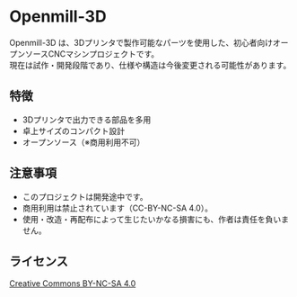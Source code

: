 # Openmill-3D

Openmill-3D は、3Dプリンタで製作可能なパーツを使用した、初心者向けオープンソースCNCマシンプロジェクトです。  
現在は試作・開発段階であり、仕様や構造は今後変更される可能性があります。

## 特徴

- 3Dプリンタで出力できる部品を多用
- 卓上サイズのコンパクト設計
- オープンソース（※商用利用不可）

## 注意事項

- このプロジェクトは開発途中です。
- 商用利用は禁止されています（CC-BY-NC-SA 4.0）。
- 使用・改造・再配布によって生じたいかなる損害にも、作者は責任を負いません。

## ライセンス

[Creative Commons BY-NC-SA 4.0](https://creativecommons.org/licenses/by-nc-sa/4.0/deed.ja)
